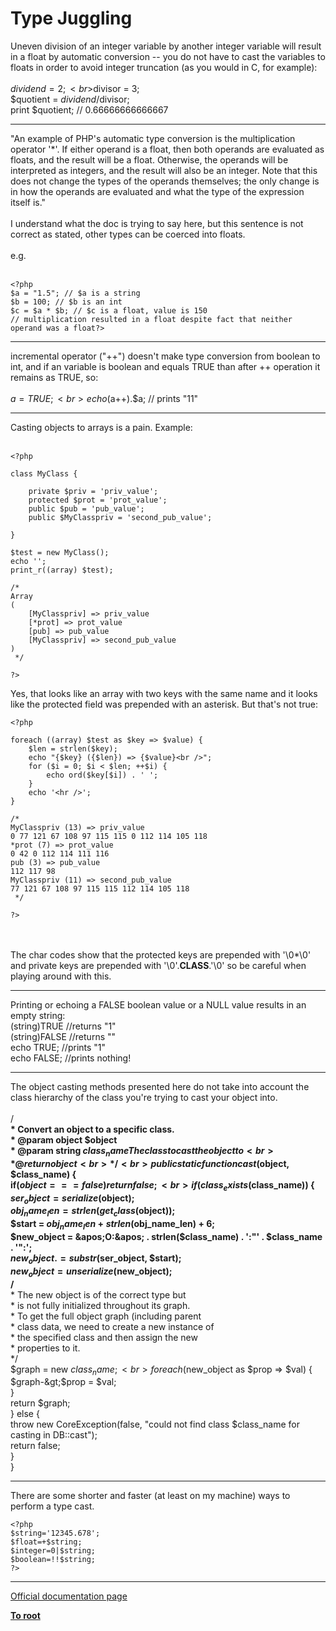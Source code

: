 # Type Juggling



Uneven division of an integer variable by another integer variable will result in a float by automatic conversion -- you do not have to cast the variables to floats in order to avoid integer truncation (as you would in C, for example):<br><br>$dividend = 2;<br>$divisor = 3;<br>$quotient = $dividend/$divisor;<br>print $quotient; // 0.66666666666667  

---

"An example of PHP&apos;s automatic type conversion is the multiplication operator &apos;*&apos;. If either operand is a float, then both operands are evaluated as floats, and the result will be a float. Otherwise, the operands will be interpreted as integers, and the result will also be an integer. Note that this does not change the types of the operands themselves; the only change is in how the operands are evaluated and what the type of the expression itself is."<br><br>I understand what the doc is trying to say here, but this sentence is not correct as stated, other types can be coerced into floats.<br><br>e.g.<br><br>

```
<?php
$a = "1.5"; // $a is a string
$b = 100; // $b is an int
$c = $a * $b; // $c is a float, value is 150
// multiplication resulted in a float despite fact that neither operand was a float?>
```
  

---

incremental operator ("++") doesn&apos;t make type conversion from boolean to int, and if an variable is boolean and equals TRUE than after ++ operation it remains as TRUE, so:<br><br>$a = TRUE; <br>echo ($a++).$a;  // prints "11"  

---

Casting objects to arrays is a pain. Example:<br><br>

```
<?php

class MyClass {

    private $priv = 'priv_value';
    protected $prot = 'prot_value';
    public $pub = 'pub_value';
    public $MyClasspriv = 'second_pub_value';

}

$test = new MyClass();
echo '';
print_r((array) $test);

/*
Array
(
    [MyClasspriv] => priv_value
    [*prot] => prot_value
    [pub] => pub_value
    [MyClasspriv] => second_pub_value
)
 */

?>
```


Yes, that looks like an array with two keys with the same name and it looks like the protected field was prepended with an asterisk. But that's not true:



```
<?php

foreach ((array) $test as $key => $value) {
    $len = strlen($key);
    echo "{$key} ({$len}) => {$value}<br />";
    for ($i = 0; $i < $len; ++$i) {
        echo ord($key[$i]) . ' ';
    }
    echo '<hr />';
}

/*
MyClasspriv (13) => priv_value
0 77 121 67 108 97 115 115 0 112 114 105 118
*prot (7) => prot_value
0 42 0 112 114 111 116
pub (3) => pub_value
112 117 98
MyClasspriv (11) => second_pub_value
77 121 67 108 97 115 115 112 114 105 118
 */

?>
```
<br><br>The char codes show that the protected keys are prepended with &apos;\0*\0&apos; and private keys are prepended with &apos;\0&apos;.__CLASS__.&apos;\0&apos; so be careful when playing around with this.  

---

Printing or echoing a FALSE boolean value or a NULL value results in an empty string:<br>(string)TRUE //returns "1"<br>(string)FALSE //returns ""<br>echo TRUE; //prints "1"<br>echo FALSE; //prints nothing!  

---

The object casting methods presented here do not take into account the class hierarchy of the class you&apos;re trying to cast your object into.<br><br>/**<br>     * Convert an object to a specific class.<br>     * @param object $object<br>     * @param string $class_name The class to cast the object to<br>     * @return object<br>     */<br>    public static function cast($object, $class_name) {<br>        if($object === false) return false;<br>        if(class_exists($class_name)) {<br>            $ser_object     = serialize($object);<br>            $obj_name_len     = strlen(get_class($object));<br>            $start             = $obj_name_len + strlen($obj_name_len) + 6;<br>            $new_object      = &apos;O:&apos; . strlen($class_name) . &apos;:"&apos; . $class_name . &apos;":&apos;;<br>            $new_object     .= substr($ser_object, $start);<br>            $new_object     = unserialize($new_object);<br>            /**<br>             * The new object is of the correct type but<br>             * is not fully initialized throughout its graph.<br>             * To get the full object graph (including parent<br>             * class data, we need to create a new instance of <br>             * the specified class and then assign the new <br>             * properties to it.<br>             */<br>            $graph = new $class_name;<br>            foreach($new_object as $prop =&gt; $val) {<br>                $graph-&gt;$prop = $val;<br>            }<br>            return $graph;<br>        } else {<br>            throw new CoreException(false, "could not find class $class_name for casting in DB::cast");<br>            return false;<br>        }<br>    }  

---

There are some shorter and faster (at least on my machine) ways to perform a type cast.<br>

```
<?php
$string='12345.678';
$float=+$string; 
$integer=0|$string;
$boolean=!!$string;
?>
```
  

---

[Official documentation page](https://www.php.net/manual/en/language.types.type-juggling.php)

**[To root](/README.md)**